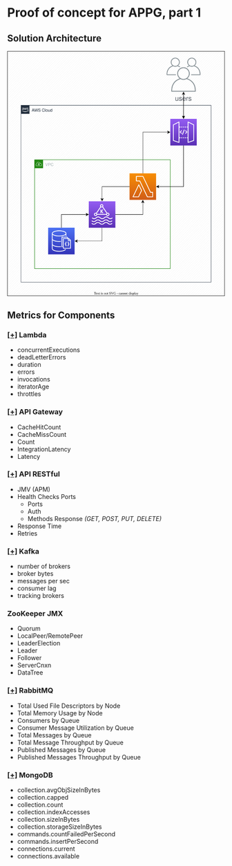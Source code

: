 # Proof of concept for APPG, part 1
## Solution Architecture
![Architecture](images/1.drawio.svg)

## Metrics for Components
### [[+]](https://docs.newrelic.com/docs/infrastructure/amazon-integrations/aws-integrations-list/aws-lambda-monitoring-integration/) Lambda
- concurrentExecutions
- deadLetterErrors
- duration
- errors
- invocations
- iteratorAge
- throttles
### [[+]](https://docs.newrelic.com/docs/infrastructure/amazon-integrations/aws-integrations-list/aws-api-gateway-monitoring-integration/) API Gateway
- CacheHitCount
- CacheMissCount
- Count
- IntegrationLatency
- Latency

### [[+]](https://docs.newrelic.com/docs/apis/rest-api-v2/get-started/introduction-new-relic-rest-api-v2/) API RESTful
- JMV (APM)
- Health Checks Ports
  - Ports
  - Auth
  - Methods Response *(GET, POST, PUT, DELETE)*
-  Response Time
- Retries

### [[+]](https://docs.newrelic.com/docs/infrastructure/host-integrations/host-integrations-list/kafka/kafka-integration/) Kafka
- number of brokers
- broker bytes
- messages per sec
- consumer lag
- tracking brokers

### ZooKeeper JMX
- Quorum
- LocalPeer/RemotePeer
- LeaderElection
- Leader
- Follower
- ServerCnxn
- DataTree

### [[+]](https://docs.newrelic.com/docs/infrastructure/host-integrations/host-integrations-list/rabbitmq-monitoring-integration/) RabbitMQ
- Total Used File Descriptors by Node
- Total Memory Usage by Node
- Consumers by Queue
- Consumer Message Utilization by Queue
- Total Messages by Queue
- Total Message Throughput by Queue
- Published Messages by Queue
- Published Messages Throughput by Queue

### [[+]](https://docs.newrelic.com/docs/infrastructure/host-integrations/host-integrations-list/mongodb-monitoring-integration/) MongoDB
- collection.avgObjSizeInBytes
- collection.capped
- collection.count
- collection.indexAccesses
- collection.sizeInBytes
- collection.storageSizeInBytes
- commands.countFailedPerSecond
- commands.insertPerSecond
- connections.current
- connections.available
